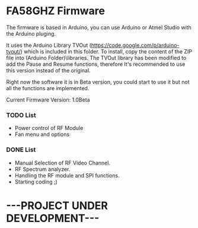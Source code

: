 # FA58GHZ Firmware

The firmware is based in Arduino, you can use Arduino or Atmel Studio with the Arduino pluging.

It uses the Arduino Library TVOut (https://code.google.com/p/arduino-tvout/) which is included in this folder. To install, copy the content of the ZIP file into (Arduino Folder)\libraries. The TVOut library has been modified to add the Pause and Resume functions, therefore It's recommended to use this version instead of the original.

Right now the software it is in Beta version, you could start to use it but not all the functions are implemented.

Current Firmware Version: 1.0Beta

### TODO List
- Power control of RF Module
- Fan menu and options

### DONE List
- Manual Selection of RF Video Channel.
- RF Spectrum analyzer.
- Handling the RF module and SPI functions.
- Starting coding ;)

# ---PROJECT UNDER DEVELOPMENT---
